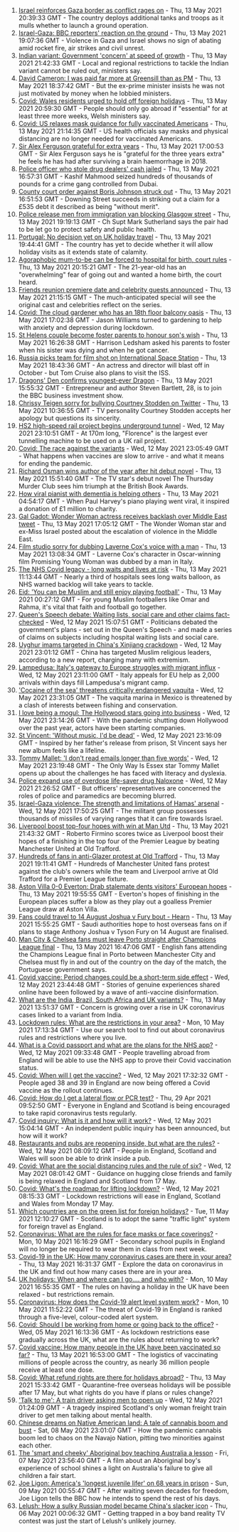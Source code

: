 1. [Israel reinforces Gaza border as conflict rages on](https://www.bbc.co.uk/news/world-middle-east-57097475) - Thu, 13 May 2021 20:39:33 GMT - The country deploys additional tanks and troops as it mulls whether to launch a ground operation.
2. [Israel-Gaza: BBC reporters' reaction on the ground](https://www.bbc.co.uk/news/world-middle-east-57108109) - Thu, 13 May 2021 19:07:36 GMT - Violence in Gaza and Israel shows no sign of abating amid rocket fire, air strikes and civil unrest.
3. [Indian variant: Government 'concern' at speed of growth](https://www.bbc.co.uk/news/uk-57109660) - Thu, 13 May 2021 21:42:33 GMT - Local and regional restrictions to tackle the Indian variant cannot be ruled out, ministers say.
4. [David Cameron: I was paid far more at Greensill than as PM](https://www.bbc.co.uk/news/uk-politics-57104234) - Thu, 13 May 2021 18:37:42 GMT - But the ex-prime minister insists he was not just motivated by money when he lobbied ministers.
5. [Covid: Wales residents urged to hold off foreign holidays](https://www.bbc.co.uk/news/uk-wales-57102249) - Thu, 13 May 2021 20:59:30 GMT - People should only go abroad if "essential" for at least three more weeks, Welsh ministers say.
6. [Covid: US relaxes mask guidance for fully vaccinated Americans](https://www.bbc.co.uk/news/world-us-canada-57109039) - Thu, 13 May 2021 21:14:35 GMT - US health officials say masks and physical distancing are no longer needed for vaccinated Americans.
7. [Sir Alex Ferguson grateful for extra years](https://www.bbc.co.uk/sport/football/57098656) - Thu, 13 May 2021 17:00:53 GMT - Sir Alex Ferguson says he is "grateful for the three years extra" he feels he has had after surviving a brain haemorrhage in 2018.
8. [Police officer who stole drug dealers' cash jailed](https://www.bbc.co.uk/news/uk-57100058) - Thu, 13 May 2021 16:57:31 GMT - Kashif Mahmood seized hundreds of thousands of pounds for a crime gang controlled from Dubai.
9. [County court order against Boris Johnson struck out](https://www.bbc.co.uk/news/uk-politics-57099607) - Thu, 13 May 2021 16:51:53 GMT - Downing Street succeeds in striking out a claim for a £535 debt it described as being "without merit".
10. [Police release men from immigration van blocking Glasgow street](https://www.bbc.co.uk/news/uk-scotland-glasgow-west-57100259) - Thu, 13 May 2021 19:19:13 GMT - Ch Supt Mark Sutherland says the pair had to be let go to protect safety and public health.
11. [Portugal: No decision yet on UK holiday travel](https://www.bbc.co.uk/news/business-57107154) - Thu, 13 May 2021 19:44:41 GMT - The country has yet to decide whether it will allow holiday visits as it extends state of calamity.
12. [Agoraphobic mum-to-be can be forced to hospital for birth, court rules](https://www.bbc.co.uk/news/uk-57108649) - Thu, 13 May 2021 20:15:21 GMT - The 21-year-old has an "overwhelming" fear of going out and wanted a home birth, the court heard.
13. [Friends reunion premiere date and celebrity guests announced](https://www.bbc.co.uk/news/entertainment-arts-57109563) - Thu, 13 May 2021 21:15:15 GMT - The much-anticipated special will see the original cast and celebrities reflect on the series.
14. [Covid: The cloud gardener who has an 18th floor balcony oasis](https://www.bbc.co.uk/news/uk-england-manchester-57106688) - Thu, 13 May 2021 17:02:38 GMT - Jason Williams turned to gardening to help with anxiety and depression during lockdown.
15. [St Helens couple become foster parents to honour son's wish](https://www.bbc.co.uk/news/uk-england-merseyside-57093938) - Thu, 13 May 2021 16:26:38 GMT - Harrison Ledsham asked his parents to foster when his sister was dying and when he got cancer.
16. [Russia picks team for film shot on International Space Station](https://www.bbc.co.uk/news/world-europe-57106618) - Thu, 13 May 2021 18:43:36 GMT - An actress and director will blast off in October - but Tom Cruise also plans to visit the ISS.
17. [Dragons' Den confirms youngest-ever Dragon](https://www.bbc.co.uk/news/entertainment-arts-57103198) - Thu, 13 May 2021 15:55:32 GMT - Entrepreneur and author Steven Bartlett, 28, is to join the BBC business investment show.
18. [Chrissy Teigen sorry for bullying Courtney Stodden on Twitter](https://www.bbc.co.uk/news/entertainment-arts-57098705) - Thu, 13 May 2021 10:36:55 GMT - TV personality Courtney Stodden accepts her apology but questions its sincerity.
19. [HS2 high-speed rail project begins underground tunnel](https://www.bbc.co.uk/news/uk-57093884) - Wed, 12 May 2021 23:10:51 GMT - At 170m long, "Florence" is the largest ever tunnelling machine to be used on a UK rail project.
20. [Covid: The race against the variants](https://www.bbc.co.uk/news/world-us-canada-57091041) - Wed, 12 May 2021 23:05:49 GMT - What happens when vaccines are slow to arrive - and what it means for ending the pandemic.
21. [Richard Osman wins author of the year after hit debut novel](https://www.bbc.co.uk/news/entertainment-arts-57084973) - Thu, 13 May 2021 15:51:40 GMT - The TV star's debut novel The Thursday Murder Club sees him triumph at the British Book Awards.
22. [How viral pianist with dementia is helping others](https://www.bbc.co.uk/news/uk-57094576) - Thu, 13 May 2021 04:54:17 GMT - When Paul Harvey's piano playing went viral, it inspired a donation of £1 million to charity.
23. [Gal Gadot: Wonder Woman actress receives backlash over Middle East tweet](https://www.bbc.co.uk/news/entertainment-arts-57098709) - Thu, 13 May 2021 17:05:12 GMT - The Wonder Woman star and ex-Miss Israel posted about the escalation of violence in the Middle East.
24. [Film studio sorry for dubbing Laverne Cox's voice with a man](https://www.bbc.co.uk/news/entertainment-arts-57099395) - Thu, 13 May 2021 13:08:34 GMT - Laverne Cox's character in Oscar-winning film Promising Young Woman was dubbed by a man in Italy.
25. [The NHS Covid legacy - long waits and lives at risk](https://www.bbc.co.uk/news/health-57092797) - Thu, 13 May 2021 11:13:44 GMT - Nearly a third of hospitals sees long waits balloon, as NHS warned backlog will take years to tackle.
26. [Eid: 'You can be Muslim and still enjoy playing football'](https://www.bbc.co.uk/news/newsbeat-57056933) - Thu, 13 May 2021 00:27:12 GMT - For young Muslim footballers like Omar and Rahma, it's vital that faith and football go together.
27. [Queen's Speech debate: Waiting lists, social care and other claims fact-checked](https://www.bbc.co.uk/news/57076024) - Wed, 12 May 2021 15:07:51 GMT - Politicians debated the government's plans - set out in the Queen's Speech - and made a series of claims on subjects including hospital waiting lists and social care.
28. [Uyghur imams targeted in China's Xinjiang crackdown](https://www.bbc.co.uk/news/world-asia-china-56986057) - Wed, 12 May 2021 23:01:12 GMT - China has targeted Muslim religious leaders, according to a new report, charging many with extremism.
29. [Lampedusa: Italy's gateway to Europe struggles with migrant influx](https://www.bbc.co.uk/news/world-europe-57087818) - Wed, 12 May 2021 23:11:00 GMT - Italy appeals for EU help as 2,000 arrivals within days fill Lampedusa's migrant camp.
30. ['Cocaine of the sea' threatens critically endangered vaquita](https://www.bbc.co.uk/news/world-latin-america-57070814) - Wed, 12 May 2021 23:31:05 GMT - The vaquita marina in Mexico is threatened by a clash of interests between fishing and conservation.
31. [I love being a mogul: The Hollywood stars going into business](https://www.bbc.co.uk/news/business-57069474) - Wed, 12 May 2021 23:14:26 GMT - With the pandemic shutting down Hollywood over the past year, actors have been starting companies.
32. [St Vincent: 'Without music, I'd be dead'](https://www.bbc.co.uk/news/entertainment-arts-57026926) - Wed, 12 May 2021 23:16:09 GMT - Inspired by her father's release from prison, St Vincent says her new album feels like a lifeline.
33. [Tommy Mallet: 'I don't read emails longer than five words'](https://www.bbc.co.uk/news/education-57074195) - Wed, 12 May 2021 23:19:48 GMT - The Only Way Is Essex star Tommy Mallet opens up about the challenges he has faced with literacy and dyslexia.
34. [Police expand use of overdose life-saver drug Naloxone](https://www.bbc.co.uk/news/uk-57094536) - Wed, 12 May 2021 21:26:52 GMT - But officers' representatives are concerned the roles of police and paramedics are becoming blurred.
35. [Israel-Gaza violence: The strength and limitations of Hamas' arsenal](https://www.bbc.co.uk/news/world-middle-east-57092245) - Wed, 12 May 2021 17:50:25 GMT - The militant group possesses thousands of missiles of varying ranges that it can fire towards Israel.
36. [Liverpool boost top-four hopes with win at Man Utd](https://www.bbc.co.uk/sport/football/56876294) - Thu, 13 May 2021 21:43:32 GMT - Roberto Firmino scores twice as Liverpool boost their hopes of a finishing in the top four of the Premier League by beating Manchester United at Old Trafford.
37. [Hundreds of fans in anti-Glazer protest at Old Trafford](https://www.bbc.co.uk/sport/football/57106079) - Thu, 13 May 2021 19:11:41 GMT - Hundreds of Manchester United fans protest against the club's owners while the team and Liverpool arrive at Old Trafford for a Premier League fixture.
38. [Aston Villa 0-0 Everton: Drab stalemate dents visitors' European hopes](https://www.bbc.co.uk/sport/football/55598709) - Thu, 13 May 2021 19:55:55 GMT - Everton's hopes of finishing in the European places suffer a blow as they play out a goalless Premier League draw at Aston Villa.
39. [Fans could travel to 14 August Joshua v Fury bout - Hearn](https://www.bbc.co.uk/sport/boxing/57106074) - Thu, 13 May 2021 15:55:25 GMT - Saudi authorities hope to host overseas fans on if plans to stage Anthony Joshua v Tyson Fury on 14 August are finalised.
40. [Man City & Chelsea fans must leave Porto straight after Champions League final](https://www.bbc.co.uk/sport/football/57106803) - Thu, 13 May 2021 16:47:06 GMT - English fans attending the Champions League final in Porto between Manchester City and Chelsea must fly in and out of the country on the day of the match, the Portuguese government says.
41. [Covid vaccine: Period changes could be a short-term side effect](https://www.bbc.co.uk/news/health-56901353) - Wed, 12 May 2021 23:44:48 GMT - Stories of genuine experiences shared online have been followed by a wave of anti-vaccine disinformation.
42. [What are the India, Brazil, South Africa and UK variants?](https://www.bbc.co.uk/news/health-55659820) - Thu, 13 May 2021 13:51:37 GMT - Concern is growing over a rise in UK coronavirus cases linked to a variant from India.
43. [Lockdown rules: What are the restrictions in your area?](https://www.bbc.co.uk/news/uk-54373904) - Mon, 10 May 2021 17:13:34 GMT - Use our search tool to find out about coronavirus rules and restrictions where you live.
44. [What is a Covid passport and what are the plans for the NHS app?](https://www.bbc.co.uk/news/explainers-55718553) - Wed, 12 May 2021 09:33:48 GMT - People travelling abroad from England will be able to use the NHS app to prove their Covid vaccination status.
45. [Covid: When will I get the vaccine?](https://www.bbc.co.uk/news/health-55045639) - Wed, 12 May 2021 17:32:32 GMT - People aged 38 and 39 in England are now being offered a Covid vaccine as the rollout continues.
46. [Covid: How do I get a lateral flow or PCR test?](https://www.bbc.co.uk/news/health-51943612) - Thu, 29 Apr 2021 09:52:50 GMT - Everyone in England and Scotland is being encouraged to take rapid coronavirus tests regularly.
47. [Covid inquiry: What is it and how will it work?](https://www.bbc.co.uk/news/explainers-57085964) - Wed, 12 May 2021 15:04:14 GMT - An independent public inquiry has been announced, but how will it work?
48. [Restaurants and pubs are reopening inside, but what are the rules?](https://www.bbc.co.uk/news/business-52977388) - Wed, 12 May 2021 08:09:12 GMT - People in England, Scotland and Wales will soon be able to drink inside a pub.
49. [Covid: What are the social distancing rules and the rule of six?](https://www.bbc.co.uk/news/uk-51506729) - Wed, 12 May 2021 08:01:42 GMT - Guidance on hugging close friends and family is being relaxed in England and Scotland from 17 May.
50. [Covid: What's the roadmap for lifting lockdown?](https://www.bbc.co.uk/news/explainers-52530518) - Wed, 12 May 2021 08:15:33 GMT - Lockdown restrictions will ease in England, Scotland and Wales from Monday 17 May.
51. [Which countries are on the green list for foreign holidays?](https://www.bbc.co.uk/news/explainers-52544307) - Tue, 11 May 2021 12:10:27 GMT - Scotland is to adopt the same "traffic light" system for foreign travel as England.
52. [Coronavirus: What are the rules for face masks or face coverings?](https://www.bbc.co.uk/news/health-51205344) - Mon, 10 May 2021 16:16:29 GMT - Secondary school pupils in England will no longer be required to wear them in class from next week.
53. [Covid-19 in the UK: How many coronavirus cases are there in your area?](https://www.bbc.co.uk/news/uk-51768274) - Thu, 13 May 2021 16:31:37 GMT - Explore the data on coronavirus in the UK and find out how many cases there are in your area.
54. [UK holidays: When and where can I go.... and who with?](https://www.bbc.co.uk/news/explainers-52646738) - Mon, 10 May 2021 16:55:35 GMT - The rules on having a holiday in the UK have been relaxed - but restrictions remain.
55. [Coronavirus: How does the Covid-19 alert level system work?](https://www.bbc.co.uk/news/explainers-52634739) - Mon, 10 May 2021 11:52:22 GMT - The threat of Covid-19 in England is ranked through a five-level, colour-coded alert system.
56. [Covid: Should I be working from home or going back to the office?](https://www.bbc.co.uk/news/business-52567567) - Wed, 05 May 2021 16:13:36 GMT - As lockdown restrictions ease gradually across the UK, what are the rules about returning to work?
57. [Covid vaccine: How many people in the UK have been vaccinated so far?](https://www.bbc.co.uk/news/health-55274833) - Thu, 13 May 2021 16:53:00 GMT - The logistics of vaccinating millions of people across the country, as nearly 36 million people receive at least one dose.
58. [Covid: What refund rights are there for holidays abroad?](https://www.bbc.co.uk/news/business-51615412) - Thu, 13 May 2021 15:33:42 GMT - Quarantine-free overseas holidays will be possible after 17 May, but what rights do you have if plans or rules change?
59. ['Talk to me': A train driver asking men to open up](https://www.bbc.co.uk/news/stories-57060971) - Wed, 12 May 2021 01:24:09 GMT - A tragedy inspired Scotland's only woman freight train driver to get men talking about mental health.
60. [Chinese dreams on Native American land: A tale of cannabis boom and bust](https://www.bbc.co.uk/news/world-us-canada-56835897) - Sat, 08 May 2021 23:01:07 GMT - How the pandemic cannabis boom led to chaos on the Navajo Nation, pitting two minorities against each other.
61. [The 'smart and cheeky' Aboriginal boy teaching Australia a lesson](https://www.bbc.co.uk/news/stories-56544429) - Fri, 07 May 2021 23:56:40 GMT - A film about an Aboriginal boy's experience of school shines a light on Australia's failure to give all children a fair start.
62. [Joe Ligon: America's 'longest juvenile lifer' on 68 years in prison](https://www.bbc.co.uk/news/world-us-canada-57022924) - Sun, 09 May 2021 00:55:47 GMT - After waiting seven decades for freedom, Joe Ligon tells the BBC how he intends to spend the rest of his days.
63. [Lelush: How a sulky Russian model became China's slacker icon](https://www.bbc.co.uk/news/world-asia-china-56967923) - Thu, 06 May 2021 00:06:32 GMT - Getting trapped in a boy band reality TV contest was just the start of Lelush's unlikely journey.
